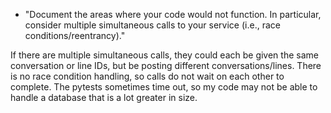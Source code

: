 
- "Document the areas where your code would not function. In particular, consider multiple simultaneous calls to your service (i.e., race conditions/reentrancy)."

If there are multiple simultaneous calls, they could each be given the same conversation or line IDs, but be posting different conversations/lines. There is no race condition handling, so calls do not wait on each other to complete. The pytests sometimes time out, so my code may not be able to handle a database that is a lot greater in size.  
